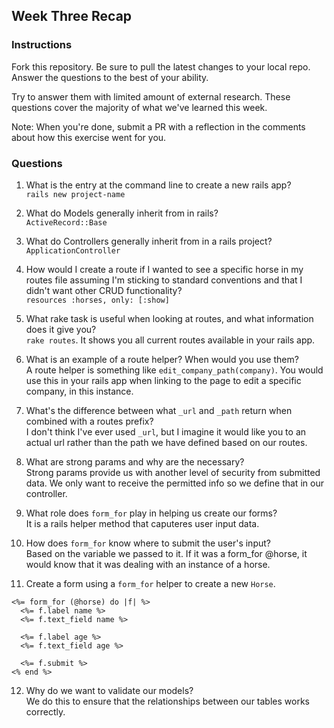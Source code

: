 ## Week Three Recap

### Instructions
Fork this repository. Be sure to pull the latest changes to your local repo. Answer the questions to the best of your ability.

Try to answer them with limited amount of external research. These questions cover the majority of what we've learned this week.

Note: When you're done, submit a PR with a reflection in the comments about how this exercise went for you.

### Questions

1. What is the entry at the command line to create a new rails app?<br>
`rails new project-name` 

2. What do Models generally inherit from in rails?<br>
`ActiveRecord::Base`

3. What do Controllers generally inherit from in a rails project?<br>
`ApplicationController`

4. How would I create a route if I wanted to see a specific horse in my routes file assuming I'm sticking to standard conventions and that I didn't want other CRUD functionality?<br>
`resources :horses, only: [:show]`

5. What rake task is useful when looking at routes, and what information does it give you?<br>
`rake routes`. It shows you all current routes available in your rails app.

6. What is an example of a route helper? When would you use them?<br>
A route helper is something like `edit_company_path(company)`. You would use this in your rails app when linking to the page to edit a specific company, in this instance.

7. What's the difference between what `_url` and `_path` return when combined with a routes prefix?<br>
I don't think I've ever used `_url`, but I imagine it would like you to an actual url rather than the path we have defined based on our routes.

8. What are strong params and why are the necessary? <br>
Strong params provide us with another level of security from submitted data. We only want to receive the permitted info so we define that in our controller.

9. What role does `form_for` play in helping us create our forms? <br>
It is a rails helper method that caputeres user input data.

10. How does `form_for` know where to submit the user's input? <br>
Based on the variable we passed to it. If it was a form_for @horse, it would know that it was dealing with an instance of a horse.

11. Create a form using a `form_for` helper to create a new `Horse`. <br>
```
<%= form_for (@horse) do |f| %>
  <%= f.label name %>
  <%= f.text_field name %>
  
  <%= f.label age %>
  <%= f.text_field age %>
  
  <%= f.submit %>
<% end %>
```

12. Why do we want to validate our models?<br>
We do this to ensure that the relationships between our tables works correctly.
